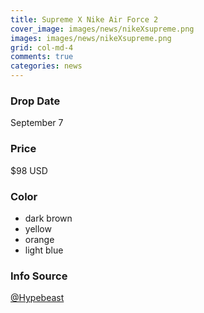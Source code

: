 ```yaml
---
title: Supreme X Nike Air Force 2
cover_image: images/news/nikeXsupreme.png
images: images/news/nikeXsupreme.png
grid: col-md-4
comments: true
categories: news
---
```


### Drop Date
  September 7

### Price
  $98 USD

### Color
- dark brown
- yellow
- orange
- light blue

### Info Source
[@Hypebeast](https://hypebeast.com/2017/9/supreme-nike-sb-air-force-2)